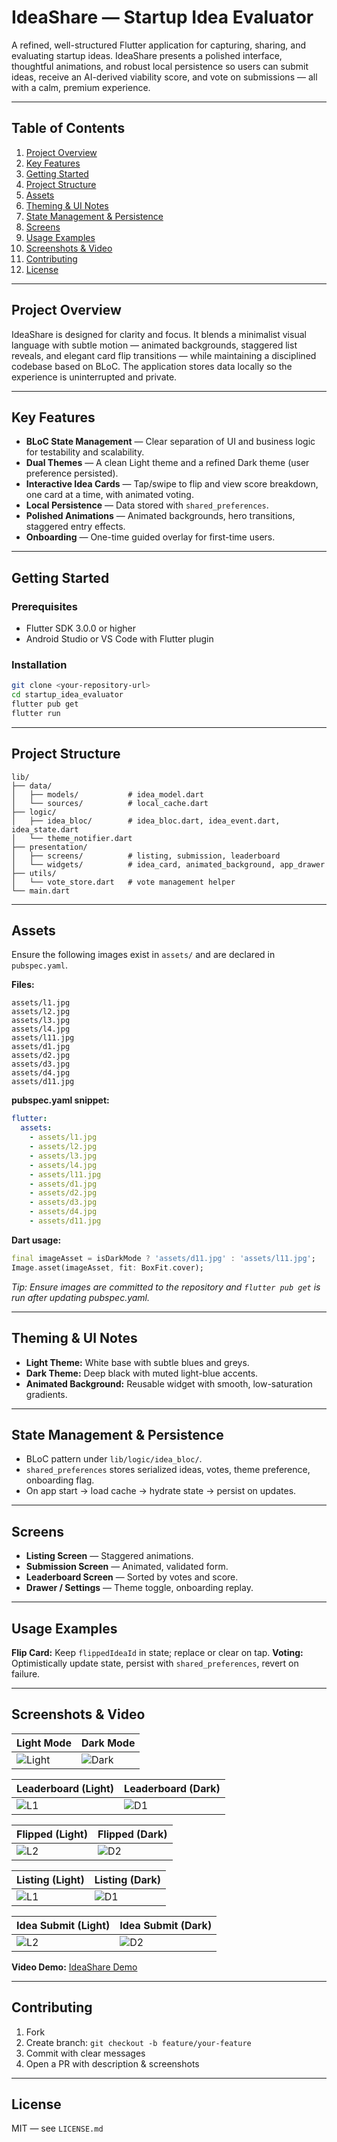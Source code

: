 # IdeaShare — Startup Idea Evaluator

A refined, well-structured Flutter application for capturing, sharing, and evaluating startup ideas. IdeaShare presents a polished interface, thoughtful animations, and robust local persistence so users can submit ideas, receive an AI-derived viability score, and vote on submissions — all with a calm, premium experience.

---

## Table of Contents

1. [Project Overview](#project-overview)
2. [Key Features](#key-features)
3. [Getting Started](#getting-started)
4. [Project Structure](#project-structure)
5. [Assets](#assets)
6. [Theming & UI Notes](#theming--ui-notes)
7. [State Management & Persistence](#state-management--persistence)
8. [Screens](#screens)
9. [Usage Examples](#usage-examples)
10. [Screenshots & Video](#screenshots--video)
11. [Contributing](#contributing)
12. [License](#license)

---

## Project Overview

IdeaShare is designed for clarity and focus. It blends a minimalist visual language with subtle motion — animated backgrounds, staggered list reveals, and elegant card flip transitions — while maintaining a disciplined codebase based on BLoC. The application stores data locally so the experience is uninterrupted and private.

---

## Key Features

* **BLoC State Management** — Clear separation of UI and business logic for testability and scalability.
* **Dual Themes** — A clean Light theme and a refined Dark theme (user preference persisted).
* **Interactive Idea Cards** — Tap/swipe to flip and view score breakdown, one card at a time, with animated voting.
* **Local Persistence** — Data stored with `shared_preferences`.
* **Polished Animations** — Animated backgrounds, hero transitions, staggered entry effects.
* **Onboarding** — One-time guided overlay for first-time users.

---

## Getting Started

### Prerequisites

* Flutter SDK 3.0.0 or higher
* Android Studio or VS Code with Flutter plugin

### Installation

```bash
git clone <your-repository-url>
cd startup_idea_evaluator
flutter pub get
flutter run
```

---

## Project Structure

```
lib/
├── data/
│   ├── models/           # idea_model.dart
│   └── sources/          # local_cache.dart
├── logic/
│   ├── idea_bloc/        # idea_bloc.dart, idea_event.dart, idea_state.dart
│   └── theme_notifier.dart
├── presentation/
│   ├── screens/          # listing, submission, leaderboard
│   └── widgets/          # idea_card, animated_background, app_drawer
├── utils/
│   └── vote_store.dart   # vote management helper
└── main.dart
```

---

## Assets

Ensure the following images exist in `assets/` and are declared in `pubspec.yaml`.

**Files:**

```
assets/l1.jpg
assets/l2.jpg
assets/l3.jpg
assets/l4.jpg
assets/l11.jpg
assets/d1.jpg
assets/d2.jpg
assets/d3.jpg
assets/d4.jpg
assets/d11.jpg
```

**pubspec.yaml snippet:**

```yaml
flutter:
  assets:
    - assets/l1.jpg
    - assets/l2.jpg
    - assets/l3.jpg
    - assets/l4.jpg
    - assets/l11.jpg
    - assets/d1.jpg
    - assets/d2.jpg
    - assets/d3.jpg
    - assets/d4.jpg
    - assets/d11.jpg
```

**Dart usage:**

```dart
final imageAsset = isDarkMode ? 'assets/d11.jpg' : 'assets/l11.jpg';
Image.asset(imageAsset, fit: BoxFit.cover);
```

*Tip: Ensure images are committed to the repository and `flutter pub get` is run after updating pubspec.yaml.*

---

## Theming & UI Notes

* **Light Theme:** White base with subtle blues and greys.
* **Dark Theme:** Deep black with muted light-blue accents.
* **Animated Background:** Reusable widget with smooth, low-saturation gradients.

---

## State Management & Persistence

* BLoC pattern under `lib/logic/idea_bloc/`.
* `shared_preferences` stores serialized ideas, votes, theme preference, onboarding flag.
* On app start → load cache → hydrate state → persist on updates.

---

## Screens

* **Listing Screen** — Staggered animations.
* **Submission Screen** — Animated, validated form.
* **Leaderboard Screen** — Sorted by votes and score.
* **Drawer / Settings** — Theme toggle, onboarding replay.

---

## Usage Examples

**Flip Card:** Keep `flippedIdeaId` in state; replace or clear on tap.
**Voting:** Optimistically update state, persist with `shared_preferences`, revert on failure.

---

## Screenshots & Video

| Light Mode               | Dark Mode               |
| ------------------------ | ----------------------- |
| ![Light](assets/l11.jpg) | ![Dark](assets/d11.jpg) |

| Leaderboard (Light)  | Leaderboard (Dark)   |
|----------------------|----------------------|
| ![L1](assets/l1.jpg) | ![D1](assets/d1.jpg) |

| Flipped (Light)      | Flipped (Dark)       |
| -------------------- | -------------------- |
| ![L2](assets/l2.jpg) | ![D2](assets/d2.jpg) |

| Listing (Light)      | Listing (Dark)       |
|----------------------|----------------------|
| ![L1](assets/l3.jpg) | ![D1](assets/d3.jpg) |

| Idea Submit (Light)  | Idea Submit (Dark)  |
|----------------------|---------------------|
| ![L2](assets/l4.jpg) | ![D2](assets/d4.jpg) |

**Video Demo:** [IdeaShare Demo](https://drive.google.com/file/d/1hYEG70ylsR4o45SWZkO7tuv0COphH4RT/view?usp=drivesdk)

---

## Contributing

1. Fork
2. Create branch: `git checkout -b feature/your-feature`
3. Commit with clear messages
4. Open a PR with description & screenshots

---

## License

MIT — see `LICENSE.md`

